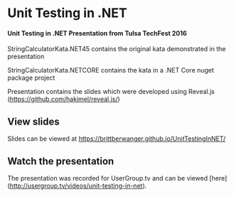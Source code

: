 # Unit Testing in .NET

#### Unit Testing in .NET Presentation from Tulsa TechFest 2016

StringCalculatorKata.NET45 contains the original kata demonstrated in the presentation

StringCalculatorKata.NETCORE contains the kata in a .NET Core nuget package project

Presentation contains the slides which were developed using Reveal.js (https://github.com/hakimel/reveal.js/)

## View slides

Slides can be viewed at https://brittberwanger.github.io/UnitTestingInNET/

## Watch the presentation

The presentation was recorded for UserGroup.tv and can be viewed [here] (http://usergroup.tv/videos/unit-testing-in-net).